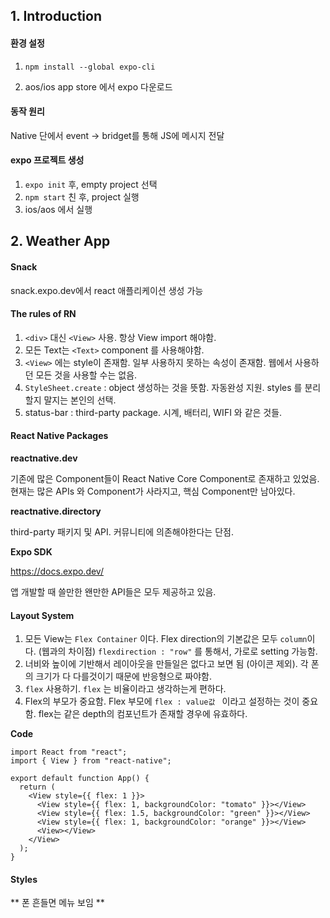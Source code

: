 ## 1. Introduction

#### 환경 설정

1. `npm install --global expo-cli`

2. aos/ios app store 에서 expo 다운로드

#### 동작 원리

Native 단에서 event -> bridget를 통해 JS에 메시지 전달

#### expo 프로젝트 생성

1. `expo init` 후, empty project 선택
2. `npm start` 친 후, project 실행
3. ios/aos 에서 실행

## 2. Weather App

#### Snack

snack.expo.dev에서 react 애플리케이션 생성 가능

#### The rules of RN

1. `<div>` 대신 `<View>` 사용. 항상 View import 해야함.
2. 모든 Text는 `<Text>` component 를 사용해야함.
3. `<View>` 에는 style이 존재함. 일부 사용하지 못하는 속성이 존재함. 웹에서 사용하던 모든 것을 사용할 수는 없음.
4. `StyleSheet.create` : object 생성하는 것을 뜻함. 자동완성 지원. styles 를 분리할지 말지는 본인의 선택.
5. status-bar : third-party package. 시계, 배터리, WIFI 와 같은 것들.

#### React Native Packages

**reactnative.dev**

기존에 많은 Component들이 React Native Core Component로 존재하고 있었음. 현재는 많은 APIs 와 Component가 사라지고, 핵심 Component만 남아있다.

**reactnative.directory**

third-party 패키지 및 API. 커뮤니티에 의존해야한다는 단점.

**Expo SDK**

https://docs.expo.dev/

앱 개발할 때 쓸만한 왠만한 API들은 모두 제공하고 있음.

#### Layout System

1. 모든 View는 `Flex Container` 이다. Flex direction의 기본값은 모두 `column`이다. (웹과의 차이점)
   `flexdirection : "row"` 를 통해서, 가로로 setting 가능함.
2. 너비와 높이에 기반해서 레이아웃을 만들일은 없다고 보면 됨 (아이콘 제외). 각 폰의 크기가 다 다를것이기 때문에 반응형으로 짜야함.
3. `flex` 사용하기. `flex` 는 비율이라고 생각하는게 편하다.
4. Flex의 부모가 중요함. Flex 부모에 `flex : value값 ` 이라고 설정하는 것이 중요함. flex는 같은 depth의 컴포넌트가 존재할 경우에 유효하다.

**Code**

```react
import React from "react";
import { View } from "react-native";

export default function App() {
  return (
    <View style={{ flex: 1 }}>
      <View style={{ flex: 1, backgroundColor: "tomato" }}></View>
      <View style={{ flex: 1.5, backgroundColor: "green" }}></View>
      <View style={{ flex: 1, backgroundColor: "orange" }}></View>
      <View></View>
    </View>
  );
}
```

#### Styles

** 폰 흔들면 메뉴 보임 **
